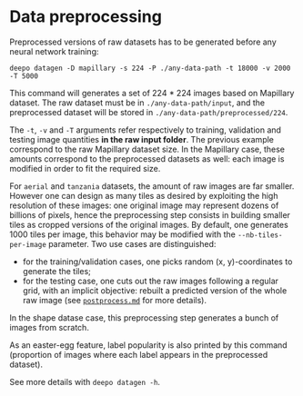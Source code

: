# Data preprocessing

Preprocessed versions of raw datasets has to be generated before any neural
network training:

```
deepo datagen -D mapillary -s 224 -P ./any-data-path -t 18000 -v 2000 -T 5000
```

This command will generates a set of 224 * 224 images based on Mapillary
dataset. The raw dataset must be in `./any-data-path/input`, and the
preprocessed dataset will be stored in `./any-data-path/preprocessed/224`.

The `-t`, `-v` and `-T` arguments refer respectively to training, validation and testing
image quantities **in the raw input folder**. The previous example correspond to the raw
Mapillary dataset size. In the Mapillary case, these amounts correspond to the preprocessed datasets as well: each image is modified in order to fit the required size.

For `aerial` and `tanzania` datasets, the amount of raw images are far smaller. However
one can design as many tiles as desired by exploiting the high resolution of these
images: one original image may represent dozens of billions of pixels, hence the
preprocessing step consists in building smaller tiles as cropped versions of the original
images. By default, one generates 1000 tiles per image, this behavior may be modified
with the `--nb-tiles-per-image` parameter. Two use cases are distinguished:
- for the training/validation cases, one picks random (x, y)-coordinates to generate the
  tiles;
- for the testing case, one cuts out the raw images following a regular grid, with an
  implicit objective: rebuilt a predicted version of the whole raw image (see
  [`postprocess.md`](./docs/postprocess.md) for more details).

In the shape datase case, this preprocessing step generates a bunch of images
from scratch.

As an easter-egg feature, label popularity is also printed by this command
(proportion of images where each label appears in the preprocessed dataset).

See more details with `deepo datagen -h`.
